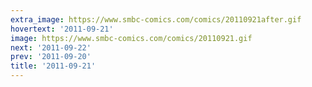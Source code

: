 ```yaml
---
extra_image: https://www.smbc-comics.com/comics/20110921after.gif
hovertext: '2011-09-21'
image: https://www.smbc-comics.com/comics/20110921.gif
next: '2011-09-22'
prev: '2011-09-20'
title: '2011-09-21'
---
```


